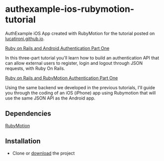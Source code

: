 authexample-ios-rubymotion-tutorial
============================

AuthExample iOS App created with RubyMotion for the tutorial posted on [lucatironi.github.io](http://lucatironi.github.io).

[Ruby on Rails and Android Authentication Part One](http://lucatironi.github.io/tutorial/2012/10/15/ruby_rails_android_app_authentication_devise_tutorial_part_one)

In this three-part tutorial you'll learn how to build an authentication API that can allow external users to register, login and logout through JSON requests, with Ruby On Rails.

[Ruby on Rails and RubyMotion Authentication Part One](http://lucatironi.github.io/tutorial/2013/05/05/ruby_rails_rubymotion_ios_app_authentication_devise_tutorial_part_one)

Using the same backend we developed in the previous tutorials, I'll guide you through the coding of an iOS (iPhone) app using Rubymotion that will use the same JSON API as the Android app.

## Dependencies

[RubyMotion](http://rubymotion.com)

## Installation

- Clone or [download](https://github.com/lucatironi/authexample-ios-rubymotion-tutorial/archive/master.zip) the project